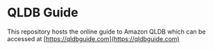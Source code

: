 # QLDB Guide

This repository hosts the online guide to Amazon QLDB which can be accessed at [https://qldbguide.com](https://qldbguide.com)

